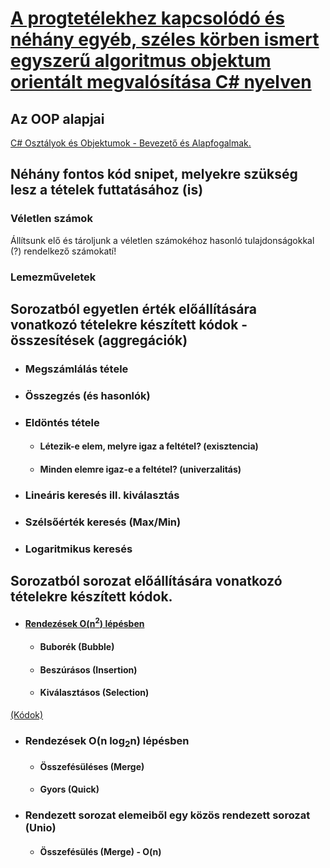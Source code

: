 # [A progtetélekhez kapcsolódó és néhány egyéb, széles körben ismert egyszerű algoritmus objektum orientált megvalósítása C# nyelven](https://github.com/edutainer/progtetelek/wiki/Programoz%C3%A1si-t%C3%A9telek-programk%C3%B3djai)
## Az OOP alapjai
  [C# Osztályok és Objektumok - Bevezető és Alapfogalmak.](https://github.com/edutainer/progtetelek/wiki)
  
## Néhány fontos kód snipet, melyekre szükség lesz a tételek futtatásához (is) 
### Véletlen számok
Állítsunk elő és tároljunk a véletlen számokéhoz hasonló tulajdonságokkal (?) rendelkező számokatí!
### Lemezműveletek
## Sorozatból egyetlen érték előállítására vonatkozó tételekre készített kódok - összesítések (aggregációk)
- ### Megszámlálás tétele
- ### Összegzés (és hasonlók) 
- ### Eldöntés tétele
  * #### Létezik-e elem, melyre igaz a feltétel? (exisztencia)
  * #### Minden elemre igaz-e a feltétel? (univerzalitás) 
- ### Lineáris keresés ill. kiválasztás
- ### Szélsőérték keresés (Max/Min)
- ### Logaritmikus keresés
## Sorozatból sorozat előállítására vonatkozó tételekre készített kódok.
- #### [Rendezések O(n<sup>2</sup>) lépésben](https://github.com/edutainer/progtetelek/wiki/Rendez%C5%91-algoritmusok)
  * #### Buborék (Bubble)
  * #### Beszúrásos (Insertion)
  * #### Kiválasztásos (Selection)
[(Kódok)](https://github.com/edutainer/progtetelek/blob/master/conseq/Sequence_Sum_Cnt_Dec_Ker_Kiv_Extr_Sort.cs)
- ### Rendezések O(n log<sub>2</sub>n) lépésben
  * #### Összefésüléses (Merge)
  * #### Gyors (Quick)
- ### Rendezett sorozat elemeiből egy közös rendezett sorozat (Unio)
  * #### Összefésülés (Merge) - O(n)



